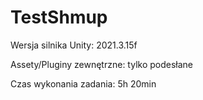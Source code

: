# TestShmup
Wersja silnika Unity: 2021.3.15f

Assety/Pluginy zewnętrzne: tylko podesłane
    
Czas wykonania zadania: 5h 20min

